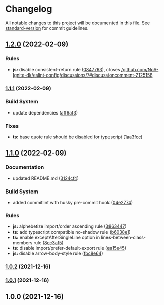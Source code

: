 # Changelog

All notable changes to this project will be documented in this file. See [standard-version](https://github.com/conventional-changelog/standard-version) for commit guidelines.

## [1.2.0](https://github.com/NoA-Ignite-dk/eslint-config/compare/v1.1.1...v1.2.0) (2022-02-09)


### Rules

* **js:** disable consistent-return rule ([0847763](https://github.com/NoA-Ignite-dk/eslint-config/commit/08477634c3ec8a4e8a4edb109a2d02f524771a83)), closes [/github.com/NoA-Ignite-dk/eslint-config/discussions/7#discussioncomment-2125158](https://github.com/NoA-Ignite-dk//github.com/NoA-Ignite-dk/eslint-config/discussions/7/issues/discussioncomment-2125158)

### [1.1.1](https://github.com/NoA-Ignite-dk/eslint-config/compare/v1.1.0...v1.1.1) (2022-02-09)


### Build System

* update dependencies ([aff6af3](https://github.com/NoA-Ignite-dk/eslint-config/commit/aff6af3b115fa124f21ac6aacb4cb97ae972afec))


### Fixes

* **ts:** base quote rule should be disabled for typescript ([1aa3fcc](https://github.com/NoA-Ignite-dk/eslint-config/commit/1aa3fcceb11324b1b5b6decc9b8c0996291d9cfd))

## [1.1.0](https://github.com/NoA-Ignite-dk/eslint-config/compare/v1.0.2...v1.1.0) (2022-02-09)


### Documentation

* updated README.md ([3124cf4](https://github.com/NoA-Ignite-dk/eslint-config/commit/3124cf44a825bec9d574de39d06729d3fe4ebda5))


### Build System

* added commitlint with husky pre-commit hook ([04e2774](https://github.com/NoA-Ignite-dk/eslint-config/commit/04e2774fee873b1d8d8635e28db4d7a99239e6c9))


### Rules

* **js:** alphebetize import/order ascending rule ([3863447](https://github.com/NoA-Ignite-dk/eslint-config/commit/3863447a25ab34215e9fc6af0b3e50a2a03cc552))
* **ts:** add typescript compatible no-shadow rule ([b6038e1](https://github.com/NoA-Ignite-dk/eslint-config/commit/b6038e15cfc4bd3cb1ac50b000e71d51fec75b91))
* **ts:** enable exceptAfterSingleLine option in lines-between-class-members rule ([8ec3af5](https://github.com/NoA-Ignite-dk/eslint-config/commit/8ec3af552fbafeb1add57efdcae1e5b38f468331))
* **ts:** disable import/prefer-default-export rule ([ea15e45](https://github.com/NoA-Ignite-dk/eslint-config/commit/ea15e45c487022a42ee33e36f0ad86114ab709fb))
* **js:** disable arrow-body-style rule ([fbc8e64](https://github.com/NoA-Ignite-dk/eslint-config/commit/fbc8e64bc5340923da987ae451d61af0226774d1))

### [1.0.2](https://github.com/NoA-Ignite-dk/eslint-config/compare/v1.0.1...v1.0.2) (2021-12-16)

### [1.0.1](https://github.com/noaignite/eslint-config/compare/v1.0.0...v1.0.1) (2021-12-16)

## 1.0.0 (2021-12-16)
